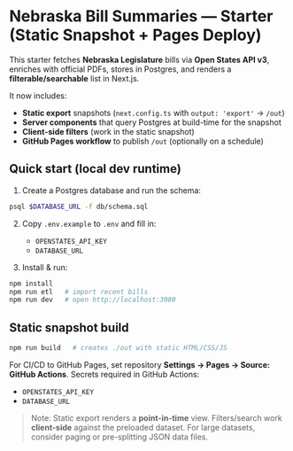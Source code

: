 # Nebraska Bill Summaries — Starter (Static Snapshot + Pages Deploy)

This starter fetches **Nebraska Legislature** bills via **Open States API v3**, enriches with official PDFs, stores in Postgres, and renders a **filterable/searchable** list in Next.js.

It now includes:
- **Static export** snapshots (`next.config.ts` with `output: 'export'` → `/out`)
- **Server components** that query Postgres at build-time for the snapshot
- **Client-side filters** (work in the static snapshot)
- **GitHub Pages workflow** to publish `/out` (optionally on a schedule)

## Quick start (local dev runtime)

1. Create a Postgres database and run the schema:

```bash
psql $DATABASE_URL -f db/schema.sql
```

2. Copy `.env.example` to `.env` and fill in:
   - `OPENSTATES_API_KEY`
   - `DATABASE_URL`

3. Install & run:

```bash
npm install
npm run etl   # import recent bills
npm run dev   # open http://localhost:3000
```

## Static snapshot build

```bash
npm run build   # creates ./out with static HTML/CSS/JS
```

For CI/CD to GitHub Pages, set repository **Settings → Pages → Source: GitHub Actions**.
Secrets required in GitHub Actions:
- `OPENSTATES_API_KEY`
- `DATABASE_URL`

> Note: Static export renders a **point-in-time** view. Filters/search work **client-side** against the preloaded dataset. For large datasets, consider paging or pre-splitting JSON data files.

